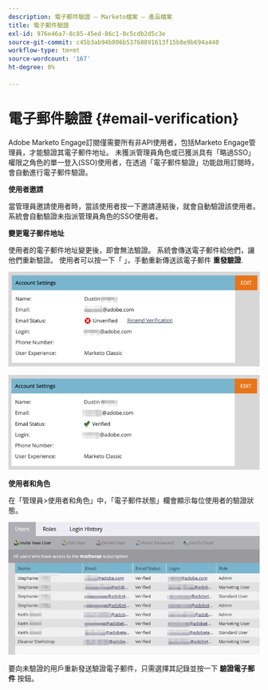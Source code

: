 ```yaml
---
description: 電子郵件驗證 — Marketo檔案 — 產品檔案
title: 電子郵件驗證
exl-id: 976e46a7-8c85-45ed-86c1-0c5cdb2d5c3e
source-git-commit: c45b3ab94b806b53768891613f15b8e9b694a440
workflow-type: tm+mt
source-wordcount: '167'
ht-degree: 0%

---
```


# 電子郵件驗證 {#email-verification}

Adobe Marketo Engage訂閱僅需要所有非API使用者，包括Marketo Engage管理員，才能驗證其電子郵件地址。 未獲派管理員角色或已獲派具有「略過SSO」權限之角色的單一登入(SSO)使用者，在透過「電子郵件驗證」功能啟用訂閱時，會自動進行電子郵件驗證。

**使用者邀請**

當管理員邀請使用者時，當該使用者按一下邀請連結後，就會自動驗證該使用者。 系統會自動驗證未指派管理員角色的SSO使用者。

**變更電子郵件地址**

使用者的電子郵件地址變更後，即會無法驗證。 系統會傳送電子郵件給他們，讓他們重新驗證。 使用者可以按一下「 」，手動重新傳送該電子郵件 **重發驗證**.

![](assets/email-verification-1.png)

![](assets/email-verification-2.png)

**使用者和角色**

在「管理員>使用者和角色」中，「電子郵件狀態」欄會顯示每位使用者的驗證狀態。

![](assets/email-verification-3.png)

要向未驗證的用戶重新發送驗證電子郵件，只需選擇其記錄並按一下 **驗證電子郵件** 按鈕。
